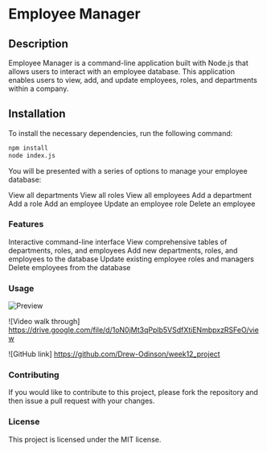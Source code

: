 # Employee Manager

## Description

Employee Manager is a command-line application built with Node.js that allows users to interact with an employee database. This application enables users to view, add, and update employees, roles, and departments within a company.


## Installation

To install the necessary dependencies, run the following command:

```bash
npm install
node index.js
```

You will be presented with a series of options to manage your employee database:

View all departments
View all roles
View all employees
Add a department
Add a role
Add an employee
Update an employee role
Delete an employee


### Features

Interactive command-line interface
View comprehensive tables of departments, roles, and employees
Add new departments, roles, and employees to the database
Update existing employee roles and managers
Delete employees from the database

### Usage 
![Preview](<../../OneDrive/Pictures/Screenshots/Screenshot Usage.png>)

![Video walk through] https://drive.google.com/file/d/1oN0jMt3qPplb5VSdfXtiENmbpxzRSFeO/view

![GitHub link] https://github.com/Drew-Odinson/week12_project



### Contributing

If you would like to contribute to this project, please fork the repository and then issue a pull request with your changes.

### License
This project is licensed under the MIT license.
